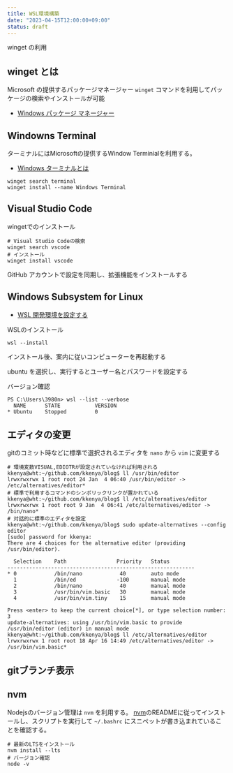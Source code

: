 ```yaml
---
title: WSL環境構築
date: "2023-04-15T12:00:00+09:00"
status: draft
---
```


winget の利用

## winget とは

Microsoft の提供するパッケージマネージャー
`winget` コマンドを利用してパッケージの検索やインストールが可能

- [Windows パッケージ マネージャー](https://learn.microsoft.com/ja-jp/windows/package-manager/)

## Windowns Terminal

ターミナルにはMicrosoftの提供するWindow Terminialを利用する。

- [Windows ターミナルとは](https://learn.microsoft.com/ja-jp/windows/terminal/)

```shell
winget search terminal
winget install --name Windows Terminal
```

## Visual Studio Code

wingetでのインストール

```shell
# Visual Studio Codeの検索
winget search vscode
# インストール
winget install vscode
```

GitHub アカウントで設定を同期し、拡張機能をインストールする

## Windows Subsystem for Linux

- [WSL 開発環境を設定する](https://learn.microsoft.com/ja-jp/windows/wsl/setup/environment)

WSLのインストール
```shell
wsl --install
```

インストール後、案内に従いコンピューターを再起動する

ubuntu を選択し、実行するとユーザー名とパスワードを設定する

バージョン確認

```shell
PS C:\Users\3980n> wsl --list --verbose
  NAME      STATE           VERSION
* Ubuntu    Stopped         0
```

## エディタの変更

gitのコミット時などに標準で選択されるエディタを `nano` から `vim` に変更する

```shell
# 環境変数VISUAL,EDIOTRが設定されていなければ利用される
kkenya@wht:~/github.com/kkenya/blog$ ll /usr/bin/editor
lrwxrwxrwx 1 root root 24 Jan  4 06:40 /usr/bin/editor -> /etc/alternatives/editor*
# 標準で利用するコマンドのシンボリックリンクが置かれている
kkenya@wht:~/github.com/kkenya/blog$ ll /etc/alternatives/editor
lrwxrwxrwx 1 root root 9 Jan  4 06:41 /etc/alternatives/editor -> /bin/nano*
# 対話的に標準のエディタを設定
kkenya@wht:~/github.com/kkenya/blog$ sudo update-alternatives --config editor
[sudo] password for kkenya:
There are 4 choices for the alternative editor (providing /usr/bin/editor).

  Selection    Path                Priority   Status
------------------------------------------------------------
* 0            /bin/nano            40        auto mode
  1            /bin/ed             -100       manual mode
  2            /bin/nano            40        manual mode
  3            /usr/bin/vim.basic   30        manual mode
  4            /usr/bin/vim.tiny    15        manual mode

Press <enter> to keep the current choice[*], or type selection number: 3
update-alternatives: using /usr/bin/vim.basic to provide /usr/bin/editor (editor) in manual mode
kkenya@wht:~/github.com/kkenya/blog$ ll /etc/alternatives/editor
lrwxrwxrwx 1 root root 18 Apr 16 14:49 /etc/alternatives/editor -> /usr/bin/vim.basic*
```

## gitブランチ表示

## nvm

Nodejsのバージョン管理は `nvm` を利用する。
[nvm](https://github.com/nvm-sh/nvm)のREADMEに従ってインストールし、スクリプトを実行して `~/.bashrc` にスニペットが書き込まれていることを確認する。

```shell
# 最新のLTSをインストール
nvm install --lts
# バージョン確認
node -v
```
